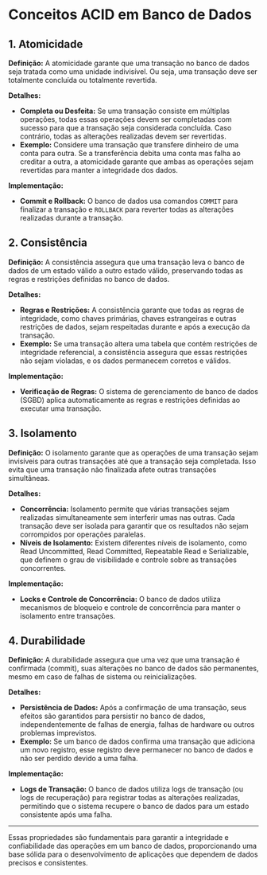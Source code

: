 # Conceitos ACID em Banco de Dados

## 1. Atomicidade

**Definição:** A atomicidade garante que uma transação no banco de dados seja tratada como uma unidade indivisível. Ou seja, uma transação deve ser totalmente concluída ou totalmente revertida.

**Detalhes:**
- **Completa ou Desfeita:** Se uma transação consiste em múltiplas operações, todas essas operações devem ser completadas com sucesso para que a transação seja considerada concluída. Caso contrário, todas as alterações realizadas devem ser revertidas.
- **Exemplo:** Considere uma transação que transfere dinheiro de uma conta para outra. Se a transferência debita uma conta mas falha ao creditar a outra, a atomicidade garante que ambas as operações sejam revertidas para manter a integridade dos dados.

**Implementação:** 
- **Commit e Rollback:** O banco de dados usa comandos `COMMIT` para finalizar a transação e `ROLLBACK` para reverter todas as alterações realizadas durante a transação.

## 2. Consistência

**Definição:** A consistência assegura que uma transação leva o banco de dados de um estado válido a outro estado válido, preservando todas as regras e restrições definidas no banco de dados.

**Detalhes:**
- **Regras e Restrições:** A consistência garante que todas as regras de integridade, como chaves primárias, chaves estrangeiras e outras restrições de dados, sejam respeitadas durante e após a execução da transação.
- **Exemplo:** Se uma transação altera uma tabela que contém restrições de integridade referencial, a consistência assegura que essas restrições não sejam violadas, e os dados permanecem corretos e válidos.

**Implementação:**
- **Verificação de Regras:** O sistema de gerenciamento de banco de dados (SGBD) aplica automaticamente as regras e restrições definidas ao executar uma transação.

## 3. Isolamento

**Definição:** O isolamento garante que as operações de uma transação sejam invisíveis para outras transações até que a transação seja completada. Isso evita que uma transação não finalizada afete outras transações simultâneas.

**Detalhes:**
- **Concorrência:** Isolamento permite que várias transações sejam realizadas simultaneamente sem interferir umas nas outras. Cada transação deve ser isolada para garantir que os resultados não sejam corrompidos por operações paralelas.
- **Níveis de Isolamento:** Existem diferentes níveis de isolamento, como Read Uncommitted, Read Committed, Repeatable Read e Serializable, que definem o grau de visibilidade e controle sobre as transações concorrentes.

**Implementação:**
- **Locks e Controle de Concorrência:** O banco de dados utiliza mecanismos de bloqueio e controle de concorrência para manter o isolamento entre transações.

## 4. Durabilidade

**Definição:** A durabilidade assegura que uma vez que uma transação é confirmada (commit), suas alterações no banco de dados são permanentes, mesmo em caso de falhas de sistema ou reinicializações.

**Detalhes:**
- **Persistência de Dados:** Após a confirmação de uma transação, seus efeitos são garantidos para persistir no banco de dados, independentemente de falhas de energia, falhas de hardware ou outros problemas imprevistos.
- **Exemplo:** Se um banco de dados confirma uma transação que adiciona um novo registro, esse registro deve permanecer no banco de dados e não ser perdido devido a uma falha.

**Implementação:**
- **Logs de Transação:** O banco de dados utiliza logs de transação (ou logs de recuperação) para registrar todas as alterações realizadas, permitindo que o sistema recupere o banco de dados para um estado consistente após uma falha.

---

Essas propriedades são fundamentais para garantir a integridade e confiabilidade das operações em um banco de dados, proporcionando uma base sólida para o desenvolvimento de aplicações que dependem de dados precisos e consistentes.
